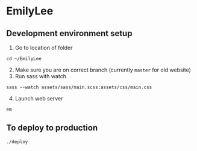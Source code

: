 # EmilyLee

## Development environment setup

1. Go to location of folder
```
cd ~/EmilyLee
```
2. Make sure you are on correct branch (currently `master` for old website)
3. Run sass with watch
```
sass --watch assets/sass/main.scss:assets/css/main.css
```
4. Launch web server
```
em
```

## To deploy to production

`./deploy`